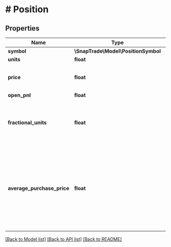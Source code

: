 # # Position

## Properties

Name | Type | Description | Notes
------------ | ------------- | ------------- | -------------
**symbol** | **\SnapTrade\Model\PositionSymbol** |  | [optional]
**units** | **float** |  | [optional]
**price** | **float** | Last known market price for the symbol | [optional]
**open_pnl** | **float** |  | [optional]
**fractional_units** | **float** | Deprecated, use the units field for both fractional and integer units going forward | [optional]
**average_purchase_price** | **float** | Average purchase price for this position. Either returned by the underlying broker or calculated using historical transactions. | [optional]

[[Back to Model list]](../../README.md#models) [[Back to API list]](../../README.md#endpoints) [[Back to README]](../../README.md)
